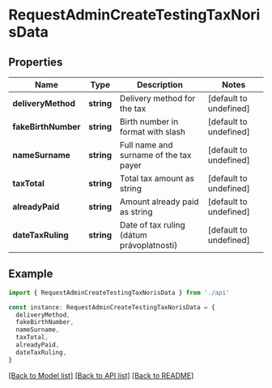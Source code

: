 # RequestAdminCreateTestingTaxNorisData

## Properties

| Name                | Type       | Description                               | Notes                  |
| ------------------- | ---------- | ----------------------------------------- | ---------------------- |
| **deliveryMethod**  | **string** | Delivery method for the tax               | [default to undefined] |
| **fakeBirthNumber** | **string** | Birth number in format with slash         | [default to undefined] |
| **nameSurname**     | **string** | Full name and surname of the tax payer    | [default to undefined] |
| **taxTotal**        | **string** | Total tax amount as string                | [default to undefined] |
| **alreadyPaid**     | **string** | Amount already paid as string             | [default to undefined] |
| **dateTaxRuling**   | **string** | Date of tax ruling (dátum právoplatnosti) | [default to undefined] |

## Example

```typescript
import { RequestAdminCreateTestingTaxNorisData } from './api'

const instance: RequestAdminCreateTestingTaxNorisData = {
  deliveryMethod,
  fakeBirthNumber,
  nameSurname,
  taxTotal,
  alreadyPaid,
  dateTaxRuling,
}
```

[[Back to Model list]](../README.md#documentation-for-models) [[Back to API list]](../README.md#documentation-for-api-endpoints) [[Back to README]](../README.md)
